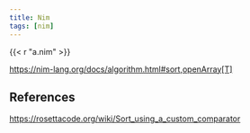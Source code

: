 ```yaml
---
title: Nim
tags: [nim]
---
```


{{< r "a.nim" >}}

<https://nim-lang.org/docs/algorithm.html#sort,openArray[T]>

## References

<https://rosettacode.org/wiki/Sort_using_a_custom_comparator>
